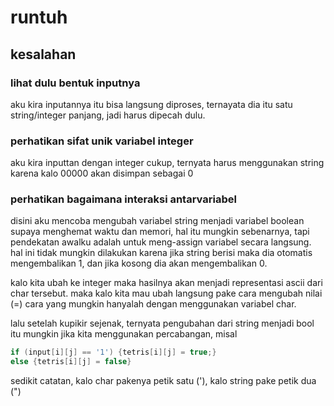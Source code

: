 # runtuh

## kesalahan

### lihat dulu bentuk inputnya

aku kira inputannya itu bisa langsung diproses, ternayata dia itu satu string/integer panjang, jadi harus dipecah dulu.

### perhatikan sifat unik variabel integer

aku kira inputtan dengan integer cukup, ternyata harus menggunakan string karena kalo 00000 akan disimpan sebagai 0

### perhatikan bagaimana interaksi antarvariabel

disini aku mencoba mengubah variabel string menjadi variabel boolean supaya menghemat waktu dan memori, hal itu mungkin sebenarnya, tapi pendekatan awalku adalah untuk meng-assign variabel secara langsung. hal ini tidak mungkin dilakukan karena jika string berisi maka dia otomatis mengembalikan 1, dan jika kosong dia akan mengembalikan 0.

kalo kita ubah ke integer maka hasilnya akan menjadi representasi ascii dari char tersebut. maka kalo kita mau ubah langsung pake cara mengubah nilai (=) cara yang mungkin hanyalah dengan menggunakan variabel char.

lalu setelah kupikir sejenak, ternyata pengubahan dari string menjadi bool itu mungkin jika kita menggunakan percabangan, misal

```cpp
if (input[i][j] == '1') {tetris[i][j] = true;}
else {tetris[i][j] = false}
```

sedikit catatan, kalo char pakenya petik satu ('), kalo string pake petik dua (")